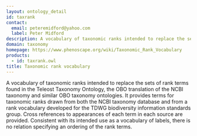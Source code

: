 ```yaml
---
layout: ontology_detail
id: taxrank
contact: 
  email: peteremidford@yahoo.com
  label: Peter Midford
description: A vocabulary of taxonomic ranks intended to replace the sets of rank terms found in the Teleost Taxonomy Ontology, the OBO translation of the NCBI taxonomy and similar OBO taxonomy ontologies.  It provides terms for taxonomic ranks drawn from both the NCBI taxonomy database and from a rank vocabulary developed for the TDWG biodiversity information standards group.  Cross references to appearances of each term in each source are provided.  Consistent with its intended use as a vocabulary of labels, there is no relation specifying an ordering of the rank terms.
domain: taxonomy
homepage: https://www.phenoscape.org/wiki/Taxonomic_Rank_Vocabulary
products: 
  - id: taxrank.owl
title: Taxonomic rank vocabulary
---
```


A vocabulary of taxonomic ranks intended to replace the sets of rank terms found in the Teleost Taxonomy Ontology, the OBO translation of the NCBI taxonomy and similar OBO taxonomy ontologies.  It provides terms for taxonomic ranks drawn from both the NCBI taxonomy database and from a rank vocabulary developed for the TDWG biodiversity information standards group.  Cross references to appearances of each term in each source are provided.  Consistent with its intended use as a vocabulary of labels, there is no relation specifying an ordering of the rank terms.